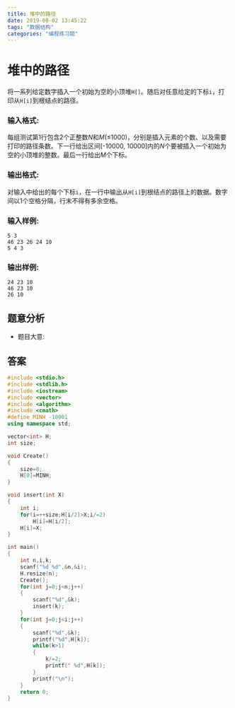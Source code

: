 ```yaml
---
title: 堆中的路径
date: 2019-08-02 13:45:22
tags: "数据结构"
categories: "编程练习题"
---
```


# 堆中的路径

将一系列给定数字插入一个初始为空的小顶堆`H[]`。随后对任意给定的下标`i`，打印从`H[i]`到根结点的路径。

### 输入格式:

每组测试第1行包含2个正整数*N*和*M*(≤1000)，分别是插入元素的个数、以及需要打印的路径条数。下一行给出区间[-10000, 10000]内的*N*个要被插入一个初始为空的小顶堆的整数。最后一行给出*M*个下标。

### 输出格式:

对输入中给出的每个下标`i`，在一行中输出从`H[i]`到根结点的路径上的数据。数字间以1个空格分隔，行末不得有多余空格。

### 输入样例:

```in
5 3
46 23 26 24 10
5 4 3
```

### 输出样例:

```out
24 23 10
46 23 10
26 10
```

## 题意分析

- 题目大意:

## 答案

```c++
#include <stdio.h>
#include <stdlib.h>
#include <iostream>
#include <vector>
#include <algorithm>
#include <cmath>
#define MINH -10001
using namespace std;

vector<int> H;
int size;

void Create()
{
    size=0;
    H[0]=MINH;
}

void insert(int X)
{
    int i;
    for(i=++size;H[i/2]>X;i/=2)
        H[i]=H[i/2];
    H[i]=X;
}

int main()
{
    int n,i,k;
    scanf("%d %d",&n,&i);
    H.resize(n);
    Create();
    for(int j=0;j<n;j++)
    {
        scanf("%d",&k);
        insert(k);
    }
    for(int j=0;j<i;j++)
    {
        scanf("%d",&k);
        printf("%d",H[k]);
        while(k>1)
        {
            k/=2;
            printf(" %d",H[k]);
        }
        printf("\n");
    }
    return 0;
}
```